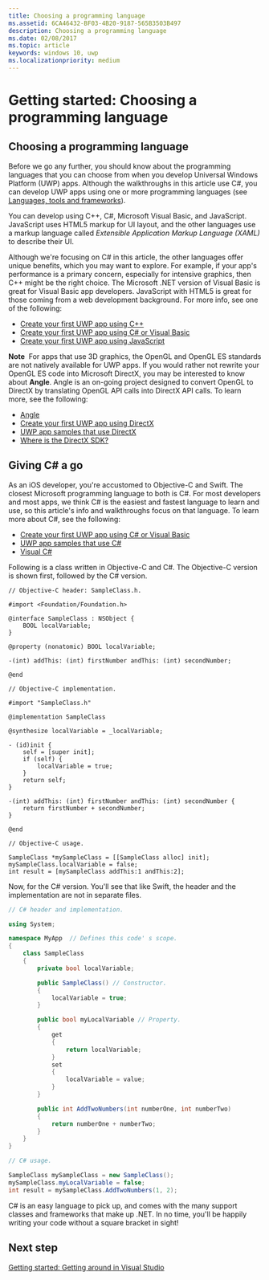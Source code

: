 ```yaml
---
title: Choosing a programming language
ms.assetid: 6CA46432-BF03-4B20-9187-565B3503B497
description: Choosing a programming language
ms.date: 02/08/2017
ms.topic: article
keywords: windows 10, uwp
ms.localizationpriority: medium
---
```

# Getting started: Choosing a programming language


## Choosing a programming language

Before we go any further, you should know about the programming languages that you can choose from when you develop Universal Windows Platform (UWP) apps. Although the walkthroughs in this article use C#, you can develop UWP apps using one or more programming languages (see [Languages, tools and frameworks](https://docs.microsoft.com/previous-versions/windows/apps/dn465799(v=win.10))).

You can develop using C++, C#, Microsoft Visual Basic, and JavaScript. JavaScript uses HTML5 markup for UI layout, and the other languages use a markup language called *Extensible Application Markup Language (XAML)* to describe their UI.

Although we're focusing on C# in this article, the other languages offer unique benefits, which you may want to explore. For example, if your app's performance is a primary concern, especially for intensive graphics, then C++ might be the right choice. The Microsoft .NET version of Visual Basic is great for Visual Basic app developers. JavaScript with HTML5 is great for those coming from a web development background. For more info, see one of the following:

-   [Create your first UWP app using C++](../get-started/create-a-basic-windows-10-app-in-cpp.md)
-   [Create your first UWP app using C# or Visual Basic](../get-started/create-a-hello-world-app-xaml-universal.md)
-   [Create your first UWP app using JavaScript](../get-started/create-a-hello-world-app-js-uwp.md)

**Note**  For apps that use 3D graphics, the OpenGL and OpenGL ES standards are not natively available for UWP apps. If you would rather not rewrite your OpenGL ES code into Microsoft DirectX, you may be interested to know about **Angle**. Angle is an on-going project designed to convert OpenGL to DirectX by translating OpenGL API calls into DirectX API calls. To learn more, see the following:
-   [Angle](https://bugs.chromium.org/p/angleproject/)
-   [Create your first UWP app using DirectX](https://docs.microsoft.com/previous-versions/windows/apps/br229580(v=win.10))
-   [UWP app samples that use DirectX](https://docs.microsoft.com/samples/browse/?expanded=windows&products=windows-uwp&terms=directx)
-   [Where is the DirectX SDK?](https://docs.microsoft.com/windows/desktop/directx-sdk--august-2009-)

## Giving C# a go

As an iOS developer, you're accustomed to Objective-C and Swift. The closest Microsoft programming language to both is C#. For most developers and most apps, we think C# is the easiest and fastest language to learn and use, so this article's info and walkthroughs focus on that language. To learn more about C#, see the following:

-   [Create your first UWP app using C# or Visual Basic](../get-started/create-a-hello-world-app-xaml-universal.md)
-   [UWP app samples that use C#](https://docs.microsoft.com/samples/browse/?expanded=windows&products=windows-uwp&languages=csharp)
-   [Visual C#](https://msdn.microsoft.com/library/kx37x362.aspx)

Following is a class written in Objective-C and C#. The Objective-C version is shown first, followed by the C# version.

```obj-c
// Objective-C header: SampleClass.h.

#import <Foundation/Foundation.h>

@interface SampleClass : NSObject {
    BOOL localVariable;
}

@property (nonatomic) BOOL localVariable;

-(int) addThis: (int) firstNumber andThis: (int) secondNumber;

@end
```

```obj-c
// Objective-C implementation.

#import "SampleClass.h"

@implementation SampleClass

@synthesize localVariable = _localVariable;

- (id)init {
    self = [super init];
    if (self) {
        localVariable = true;
    }
    return self;
}

-(int) addThis: (int) firstNumber andThis: (int) secondNumber {
    return firstNumber + secondNumber;
}

@end
```

```obj-c
// Objective-C usage.

SampleClass *mySampleClass = [[SampleClass alloc] init];
mySampleClass.localVariable = false;
int result = [mySampleClass addThis:1 andThis:2];
```

Now, for the C# version. You'll see that like Swift, the header and the implementation are not in separate files.

```csharp
// C# header and implementation.

using System;

namespace MyApp  // Defines this code' s scope.
{
    class SampleClass
    {
        private bool localVariable;

        public SampleClass() // Constructor.
        {
            localVariable = true;
        }

        public bool myLocalVariable // Property.
        {
            get
            {
                return localVariable;
            }
            set
            {
                localVariable = value; 
            }
        }

        public int AddTwoNumbers(int numberOne, int numberTwo)
        {
            return numberOne + numberTwo;
        }        
    }
}
```

```csharp
// C# usage.

SampleClass mySampleClass = new SampleClass();
mySampleClass.myLocalVariable = false;
int result = mySampleClass.AddTwoNumbers(1, 2);
```

C# is an easy language to pick up, and comes with the many support classes and frameworks that make up .NET. In no time, you'll be happily writing your code without a square bracket in sight!

## Next step

[Getting started: Getting around in Visual Studio](getting-started-getting-around-in-visual-studio.md)
